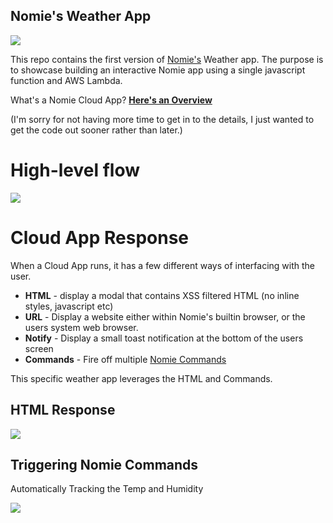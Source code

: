 ## Nomie's Weather App

![](https://snap.icorbin.com/Screen-Shot-2017-01-22-10-12-18.png)

This repo contains the first version of [Nomie's](https://nomie.io) Weather app. The purpose is to showcase building an interactive Nomie app using a single javascript function and AWS Lambda. 

What's a Nomie Cloud App? **[Here's an Overview](https://github.com/happydata/nomie-docs/blob/master/cloud-apps.md)**

(I'm sorry for not having more time to get in to the details, I just wanted to get the code out sooner rather than later.)

# High-level flow

![](http://snap.icorbin.com/add-3rd-party-nomie-cloud-app.png)

# Cloud App Response

When a Cloud App runs, it has a few different ways of interfacing with the user. 

- **HTML** - display a modal that contains XSS filtered HTML (no inline styles, javascript etc)
- **URL** - Display a website either within Nomie's builtin browser, or the users system web browser.
- **Notify** - Display a small toast notification at the bottom of the users screen
- **Commands** - Fire off multiple [Nomie Commands](https://github.com/happydata/nomie-docs/blob/master/nomie-commands.md)

This specific weather app leverages the HTML and Commands.

## HTML Response

![](https://snap.icorbin.com/Screen-Shot-2017-01-22-10-12-52.png)

## Triggering Nomie Commands 

Automatically Tracking the Temp and Humidity 

![](https://snap.icorbin.com/Screen-Shot-2017-01-22-10-16-21.png)
